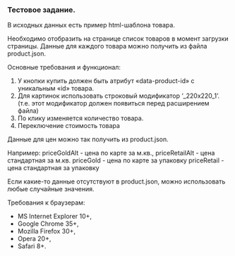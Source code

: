 <h3>Тестовое задание.</h3>

В исходных данных есть пример html-шаблона товара.

Необходимо отобразить на странице список товаров в момент загрузки страницы. Данные для каждого товара можно получить из файла product.json.

Основные требования и функционал:
1. У кнопки купить должен быть атрибут «data-product-id» с уникальным «id» товара.
2. Для картинок использовать строковый модификатор  ‘_220x220_1’. (т.е. этот модификатор должен появиться перед расширением файла)
3. По клику изменяется количество товара. 
4. Переключение стоимость товара 

Данные для цен можно так получить из product.json. 

Например:
priceGoldAlt - цена по карте за м.кв., 
priceRetailAlt - цена стандартная за м.кв.
priceGold - цена по карте за упаковку
priceRetail - цена стандартная за упаковку

Если какие-то данные отсутствуют в product.json, можно использовать любые случайные значения. 

Требования к браузерам:
<ul>
<li>MS Internet Explorer 10+,</li>
<li>Google Chrome 35+,</li>
<li>Mozilla Firefox 30+,</li>
<li>Opera 20+,</li>
<li>Safari 8+.</li>
</ul>
